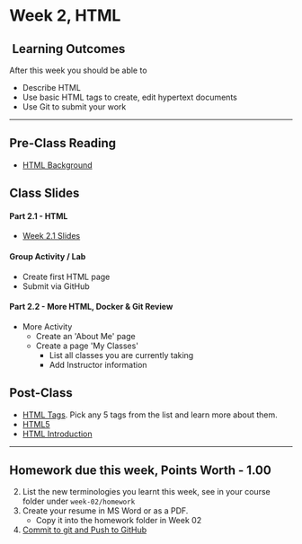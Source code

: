 # Week 2, HTML

## <i class="fa fa-star"></i>&nbsp;Learning Outcomes ###
After this week you should be able to 

- Describe HTML
- Use basic HTML tags to create, edit hypertext documents
- Use Git to submit your work

---

## Pre-Class Reading
- [HTML Background](http://ryanstutorials.net/html-tutorial/html-background.php)



## Class Slides 

#### Part 2.1 - HTML

- [Week 2.1 Slides](/slides/ist263-w2.pdf)

#### Group Activity / Lab

- Create first HTML page
- Submit via GitHub

#### Part 2.2 - More HTML, Docker & Git Review

- More Activity
    - Create an 'About Me' page
    - Create a page 'My Classes' 
        - List all classes you are currently taking
        - Add Instructor information


## Post-Class  

- [HTML Tags](https://www.w3schools.com/tags/default.asp). Pick any 5 tags from the list and learn more about them.
- [HTML5](https://www.w3schools.com/html/)
- [HTML Introduction](https://www.w3schools.com/html/html_intro.asp)

---  


## Homework due this week, Points Worth - 1.00 ##

2. List the new terminologies you learnt this week, see in your course folder under `week-02/homework`
3. Create your resume in MS Word or as a PDF.
    - Copy it into the homework folder in Week 02 
3. [Commit to git and Push to GitHub](/submit-howto/#submittingcommitting-your-homework)



